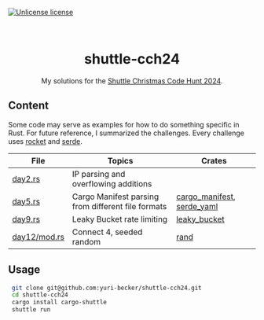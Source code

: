 [![Unlicense license](https://img.shields.io/github/license/yuri-becker/shuttle-cch24?style=for-the-badge&logo=unlicense&logoColor=white
)](https://github.com/yuri-becker/shuttle-cch24/blob/main/LICENSE)

<br />
<div align="center">

  <h1 align="center"><strong>shuttle-cch24</strong></h1>

  <p align="center">
    My solutions for the <a href="https://www.shuttle.dev/cch"> Shuttle Christmas Code Hunt 2024</a>.
  </p>
</div>

## Content

Some code may serve as examples for how to do something specific in Rust. For future reference, I summarized the
challenges. Every challenge uses [rocket](https://crates.io/crates/rocket) and [serde](https://crates.io/crates/serde).

| File                                                                                    | Topics                                             | Crates                                                                                                       |
|-----------------------------------------------------------------------------------------|----------------------------------------------------|--------------------------------------------------------------------------------------------------------------|
| [day2.rs](https://github.com/yuri-becker/shuttle-cch24/blob/main/src/day2.rs)           | IP parsing and overflowing additions               |                                                                                                              |
| [day5.rs](https://github.com/yuri-becker/shuttle-cch24/blob/main/src/day5.rs)           | Cargo Manifest parsing from different file formats | [cargo_manifest](https://crates.io/crates/cargo_manifest), [serde_yaml](https://crates.io/crates/serde_yaml) |
| [day9.rs](https://github.com/yuri-becker/shuttle-cch24/blob/main/src/day9.rs)           | Leaky Bucket rate limiting                         | [leaky_bucket](https://crates.io/crates/leaky_bucket)                                                        |
| [day12/mod.rs](https://github.com/yuri-becker/shuttle-cch24/blob/main/src/day12/mod.rs) | Connect 4, seeded random                           | [rand](https://crates.io/crates/rand)                                                                        |

## Usage

```sh
 git clone git@github.com:yuri-becker/shuttle-cch24.git
 cd shuttle-cch24
 cargo install cargo-shuttle
 shuttle run 
 ```
